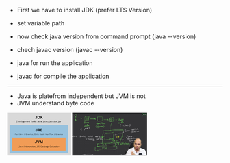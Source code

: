- First we have to install JDK (prefer LTS Version)
- set variable path
- now check java version from command prompt (java --version)
- chech javac version (javac --version)

- java for run the application 
- javac for compile the application




-------
- Java is platefrom independent but JVM is not
- JVM understand byte code


<style>
    img{
        height:100px;
        width:auto;
    }
</style>

<div> <img src="Images/java2.png"> <img src="Images/java1.png"> </div>
